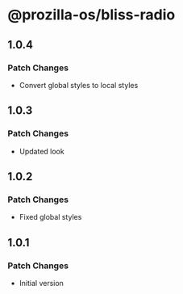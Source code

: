 # @prozilla-os/bliss-radio

## 1.0.4

### Patch Changes

- Convert global styles to local styles

## 1.0.3

### Patch Changes

- Updated look

## 1.0.2

### Patch Changes

- Fixed global styles

## 1.0.1

### Patch Changes

- Initial version
